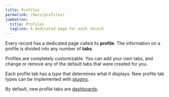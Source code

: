 ```yaml
---
title: Profiles
permalink: /docs/profiles/
jumbotron:
  title: Profiles
  tagline: A dedicated page for each record
---
```


Every record has a dedicated page called its **profile**. The information on a profile is divided into any number of **tabs**.

Profiles are completely customizable. You can add your own tabs, and change or remove any of the default tabs that were created for you.

Each profile tab has a _type_ that determines what it displays. New profile tab types can be implemented with [plugins](/docs/plugins/).

By default, new profile tabs are [dashboards](/docs/dashboards/).
